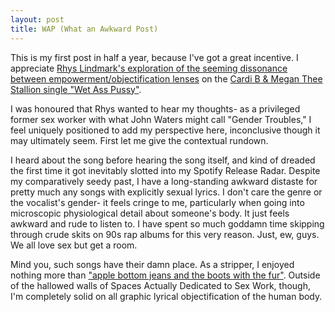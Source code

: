 ```yaml
---
layout: post
title: WAP (What an Awkward Post)
---
```


This is my first post in half a year, because I've got a great incentive. I appreciate [Rhys Lindmark's exploration of the seeming dissonance between empowerment/objectification lenses](https://www.rhyslindmark.com/does-wap-empower-or-objectify-women/) on the [Cardi B & Megan Thee Stallion single "Wet Ass Pussy"](https://www.youtube.com/watch?v=hsm4poTWjMs). 

I was honoured that Rhys wanted to hear my thoughts- as a privileged former sex worker with what John Waters might call "Gender Troubles," I feel uniquely positioned to add my perspective here, inconclusive though it may ultimately seem. First let me give the contextual rundown.

I heard about the song before hearing the song itself, and kind of dreaded the first time it got inevitably slotted into my Spotify Release Radar. Despite my comparatively seedy past, I have a long-standing awkward distaste for pretty much any songs with explicitly sexual lyrics. I don't care the genre or the vocalist's gender- it feels cringe to me, particularly when going into microscopic physiological detail about someone's body. It just feels awkward and rude to listen to. I have spent so much goddamn time skipping through crude skits on 90s rap albums for this very reason. Just, ew, guys. We all love sex but get a room.

Mind you, such songs have their damn place. As a stripper, I enjoyed nothing more than ["apple bottom jeans and the boots with the fur"](https://youtu.be/U2waT9TxPU0). Outside of the hallowed walls of Spaces Actually Dedicated to Sex Work, though, I'm completely solid on all graphic lyrical objectification of the human body. 
